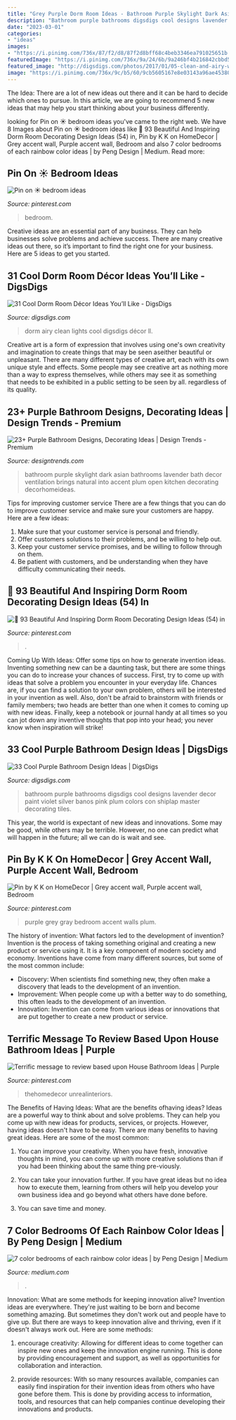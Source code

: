 ```yaml
---
title: "Grey Purple Dorm Room Ideas - Bathroom Purple Skylight Dark Asian Bathrooms Lavender Bath Decor Ventilation Brings Natural Into Accent Plum Open Kitchen Decorating Decorhomeideas"
description: "Bathroom purple bathrooms digsdigs cool designs lavender decor paint violet silver banos pink plum colors con shiplap master decorating tiles"
date: "2023-03-01"
categories:
- "ideas"
images:
- "https://i.pinimg.com/736x/87/f2/d8/87f2d8bff68c4beb3346ea791025651b.jpg"
featuredImage: "https://i.pinimg.com/736x/9a/24/6b/9a246bf4b216842cbbd5bfac17119f2a.jpg"
featured_image: "http://digsdigs.com/photos/2017/01/05-clean-and-airy-white-dorm-room-design-with-lights.jpg"
image: "https://i.pinimg.com/736x/9c/b5/60/9cb5605167e8e03143a96ae4538048e6.jpg"
---
```



The Idea:
There are a lot of new ideas out there and it can be hard to decide which ones to pursue. In this article, we are going to recommend 5 new ideas that may help you start thinking about your business differently.

	

		
looking for Pin on ☀︎ bedroom ideas you've came to the right web. We have 8 Images about Pin on ☀︎ bedroom ideas like 🔺 93 Beautiful And Inspiring Dorm Room Decorating Design Ideas (54) in, Pin by K K on HomeDecor | Grey accent wall, Purple accent wall, Bedroom and also 7 color bedrooms of each rainbow color ideas | by Peng Design | Medium. Read more:
		
    
## Pin On ☀︎ Bedroom Ideas

<img loading=lazy src="https://i.pinimg.com/736x/9c/b5/60/9cb5605167e8e03143a96ae4538048e6.jpg" onerror="this.onerror=null;this.src='https://tse1.mm.bing.net/th?id=OIP.Rl8WmGuV0040mbKAtkPpYwHaJr&amp;pid=15.1';" alt="Pin on ☀︎ bedroom ideas">

_Source: pinterest.com_

>bedroom. 

	

Creative ideas are an essential part of any business. They can help businesses solve problems and achieve success. There are many creative ideas out there, so it’s important to find the right one for your business. Here are 5 ideas to get you started.

    
## 31 Cool Dorm Room Décor Ideas You’ll Like - DigsDigs

<img loading=lazy src="http://digsdigs.com/photos/2017/01/05-clean-and-airy-white-dorm-room-design-with-lights.jpg" onerror="this.onerror=null;this.src='https://tse3.mm.bing.net/th?id=OIP.5CWTDEMXvCq1ddG848MfRAHaJ4&amp;pid=15.1';" alt="31 Cool Dorm Room Décor Ideas You’ll Like - DigsDigs">

_Source: digsdigs.com_

>dorm airy clean lights cool digsdigs décor ll. 

	

Creative art is a form of expression that involves using one's own creativity and imagination to create things that may be seen aseither beautiful or unpleasant. There are many different types of creative art, each with its own unique style and effects. Some people may see creative art as nothing more than a way to express themselves, while others may see it as something that needs to be exhibited in a public setting to be seen by all. regardless of its quality.

    
## 23+ Purple Bathroom Designs, Decorating Ideas | Design Trends - Premium

<img loading=lazy src="https://images.designtrends.com/wp-content/uploads/2016/03/04090718/Well-Purple-Bathroom-Design.jpg" onerror="this.onerror=null;this.src='https://tse2.mm.bing.net/th?id=OIP.JKRvlh51GA9FLK-YHojLzQHaLH&amp;pid=15.1';" alt="23+ Purple Bathroom Designs, Decorating Ideas | Design Trends - Premium">

_Source: designtrends.com_

>bathroom purple skylight dark asian bathrooms lavender bath decor ventilation brings natural into accent plum open kitchen decorating decorhomeideas. 

	

Tips for improving customer service
There are a few things that you can do to improve customer service and make sure your customers are happy. Here are a few ideas:
1. Make sure that your customer service is personal and friendly.
2. Offer customers solutions to their problems, and be willing to help out.
3. Keep your customer service promises, and be willing to follow through on them.
4. Be patient with customers, and be understanding when they have difficulty communicating their needs.

    
## 🔺 93 Beautiful And Inspiring Dorm Room Decorating Design Ideas (54) In

<img loading=lazy src="https://i.pinimg.com/736x/9a/24/6b/9a246bf4b216842cbbd5bfac17119f2a.jpg" onerror="this.onerror=null;this.src='https://tse2.mm.bing.net/th?id=OIP.dvPkM1uHXNHnqp0qxUnmNgHaJ4&amp;pid=15.1';" alt="🔺 93 Beautiful And Inspiring Dorm Room Decorating Design Ideas (54) in">

_Source: pinterest.com_

>. 

	

Coming Up With Ideas: Offer some tips on how to generate invention ideas.
Inventing something new can be a daunting task, but there are some things you can do to increase your chances of success. First, try to come up with ideas that solve a problem you encounter in your everyday life. Chances are, if you can find a solution to your own problem, others will be interested in your invention as well. Also, don't be afraid to brainstorm with friends or family members; two heads are better than one when it comes to coming up with new ideas. Finally, keep a notebook or journal handy at all times so you can jot down any inventive thoughts that pop into your head; you never know when inspiration will strike!

    
## 33 Cool Purple Bathroom Design Ideas | DigsDigs

<img loading=lazy src="http://www.digsdigs.com/photos/purple-bathroom-design-ideas-005.jpg" onerror="this.onerror=null;this.src='https://tse4.mm.bing.net/th?id=OIP.5yUD5npEER_Y-5ET-5HWSwHaLH&amp;pid=15.1';" alt="33 Cool Purple Bathroom Design Ideas | DigsDigs">

_Source: digsdigs.com_

>bathroom purple bathrooms digsdigs cool designs lavender decor paint violet silver banos pink plum colors con shiplap master decorating tiles. 

	

This year, the world is expectant of new ideas and innovations. Some may be good, while others may be terrible. However, no one can predict what will happen in the future; all we can do is wait and see.

    
## Pin By K K On HomeDecor | Grey Accent Wall, Purple Accent Wall, Bedroom

<img loading=lazy src="https://i.pinimg.com/736x/62/70/68/62706867cc06b1705b55c411013528cb--girls-bedroom-purple-plum-bedroom.jpg" onerror="this.onerror=null;this.src='https://tse2.mm.bing.net/th?id=OIP.G1gPacUBZ5bfsQcInHDD2wHaIc&amp;pid=15.1';" alt="Pin by K K on HomeDecor | Grey accent wall, Purple accent wall, Bedroom">

_Source: pinterest.com_

>purple grey gray bedroom accent walls plum. 

	

The history of invention: What factors led to the development of invention?
Invention is the process of taking something original and creating a new product or service using it. It is a key component of modern society and economy. Inventions have come from many different sources, but some of the most common include: 
- Discovery: When scientists find something new, they often make a discovery that leads to the development of an invention. 
- Improvement: When people come up with a better way to do something, this often leads to the development of an invention. 
- Innovation: Invention can come from various ideas or innovations that are put together to create a new product or service.

    
## Terrific Message To Review Based Upon House Bathroom Ideas | Purple

<img loading=lazy src="https://i.pinimg.com/736x/87/f2/d8/87f2d8bff68c4beb3346ea791025651b.jpg" onerror="this.onerror=null;this.src='https://tse4.mm.bing.net/th?id=OIP.AmHyobRoV4iZ32KQy9ACDgHaJ3&amp;pid=15.1';" alt="Terrific message to review based upon House Bathroom Ideas | Purple">

_Source: pinterest.com_

>thehomedecor unrealinteriors. 

	

The Benefits of Having Ideas: What are the benefits ofhaving ideas?
Ideas are a powerful way to think about and solve problems. They can help you come up with new ideas for products, services, or projects. However, having ideas doesn't have to be easy. There are many benefits to having great ideas. Here are some of the most common:
1) You can improve your creativity. When you have fresh, innovative thoughts in mind, you can come up with more creative solutions than if you had been thinking about the same thing pre-viously.

2) You can take your innovation further. If you have great ideas but no idea how to execute them, learning from others will help you develop your own business idea and go beyond what others have done before.

3) You can save time and money.

    
## 7 Color Bedrooms Of Each Rainbow Color Ideas | By Peng Design | Medium

<img loading=lazy src="https://miro.medium.com/max/2000/1*z2iYGz1scrZsDknxhAe1CQ.jpeg" onerror="this.onerror=null;this.src='https://tse3.mm.bing.net/th?id=OIP.G11pOp5zY1dfIxZOxNrcGwHaFZ&amp;pid=15.1';" alt="7 color bedrooms of each rainbow color ideas | by Peng Design | Medium">

_Source: medium.com_

>. 

	

Innovation: What are some methods for keeping innovation alive?
Invention ideas are everywhere. They're just waiting to be born and become something amazing. But sometimes they don't work out and people have to give up. But there are ways to keep innovation alive and thriving, even if it doesn't always work out. Here are some methods:
1. encourage creativity: Allowing for different ideas to come together can inspire new ones and keep the innovation engine running. This is done by providing encouragement and support, as well as opportunities for collaboration and interaction.

2. provide resources: With so many resources available, companies can easily find inspiration for their invention ideas from others who have gone before them. This is done by providing access to information, tools, and resources that can help companies continue developing their innovations and products.


